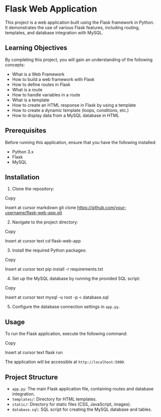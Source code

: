 # Flask Web Application

This project is a web application built using the Flask framework in Python. It demonstrates the use of various Flask features, including routing, templates, and database integration with MySQL.

## Learning Objectives

By completing this project, you will gain an understanding of the following concepts:

- What is a Web Framework
- How to build a web framework with Flask
- How to define routes in Flask
- What is a route
- How to handle variables in a route
- What is a template
- How to create an HTML response in Flask by using a template
- How to create a dynamic template (loops, conditions, etc.)
- How to display data from a MySQL database in HTML

## Prerequisites

Before running this application, ensure that you have the following installed:

- Python 3.x
- Flask
- MySQL

## Installation

1. Clone the repository:

Copy

Insert at cursor
markdown
git clone https://github.com/your-username/flask-web-app.git


2. Navigate to the project directory:

Copy

Insert at cursor
text
cd flask-web-app


3. Install the required Python packages:

Copy

Insert at cursor
text
pip install -r requirements.txt


4. Set up the MySQL database by running the provided SQL script:

Copy

Insert at cursor
text
mysql -u root -p < database.sql


5. Configure the database connection settings in `app.py`.

## Usage

To run the Flask application, execute the following command:

Copy

Insert at cursor
text
flask run


The application will be accessible at `http://localhost:5000`.

## Project Structure

- `app.py`: The main Flask application file, containing routes and database integration.
- `templates/`: Directory for HTML templates.
- `static/`: Directory for static files (CSS, JavaScript, images).
- `database.sql`: SQL script for creating the MySQL database and tables.
